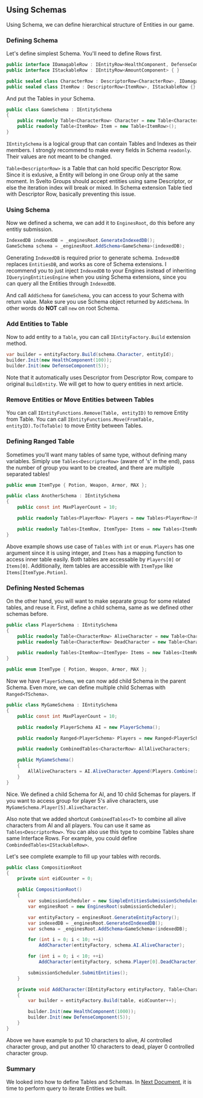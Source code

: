 ## Using Schemas
Using Schema, we can define hierarchical structure of Entities in our game.

### Defining Schema
Let's define simplest Schema. You'll need to define Rows first.
```csharp
public interface IDamagableRow : IEntityRow<HealthComponent, DefenseComponent> { }
public interface IStackableRow : IEntityRow<AmountComponent> { }

public sealed class CharacterRow : DescriptorRow<CharacterRow>, IDamagableRow {}
public sealed class ItemRow : DescriptorRow<ItemRow>, IStackableRow {}
```
And put the Tables in your Schema.
```csharp
public class GameSchema : IEntitySchema
{
    public readonly Table<CharacterRow> Character = new Table<CharacterRow>();
    public readonly Table<ItemRow> Item = new Table<ItemRow>();
}
```
`IEntitySchema` is a logical group that can contain Tables and Indexes as their members. I strongly recommend to make every fields in Schema `readonly`. Their values are not meant to be changed.

`Table<DescriptorRow>` is a Table that can hold specific Descriptor Row. Since it is exlusive, a Entity will belong in one Group only at the same moment. In Svelto Groups should accept entities using same Descriptor, or else the iteration index will break or mixed. In Schema extension Table tied with Descriptor Row, basically preventing this issue.

### Using Schema
Now we defined a schema, we can add it to `EnginesRoot`, do this before any entitiy submission.

```csharp
IndexedDB indexedDB = _enginesRoot.GenerateIndexedDB();
GameSchema schema = _enginesRoot.AddSchema<GameSchema>(indexedDB);
```
Generating `IndexedDB` is required prior to generate schema. `IndexedDB` replaces `EntitiesDB`, and works as core of Schema extensions. I recommend you to just inject `IndexedDB` to your Engines instead of inheriting `IQueryingEntitiesEngine` when you using Schema extensions, since you can query all the Entities through `IndexedDB`.

And call `AddSchema` for `GameSchema`, you can access to your Schema with return value. Make sure you use Schema object returned by `AddSchema`. In other words do **NOT** call `new` on root Schema.

### Add Entities to Table
Now to add entity to a `Table`, you can call `IEntityFactory.Build` extension method.
```csharp
var builder = entityFactory.Build(schema.Character, entityId);
builder.Init(new HealthComponent(100));
builder.Init(new DefenseComponent(5));
```
Note that it automatically uses Descriptor from Descriptor Row, compare to original `BuildEntity`. We will get to how to query entities in next article.

### Remove Entities or Move Entities between Tables
You can call `IEntityFunctions.Remove(Table, entityID)` to remove Entity from Table. You can call `IEntityFunctions.Move(FromTable, entityID).To(ToTable)` to move Entity between Tables.

### Defining Ranged Table
Sometimes you'll want many tables of same type, without defining many variables. Simiply use `Tables<DescriptorRow>` (aware of 's' in the end), pass the number of group you want to be created, and there are multiple separated tables!
```csharp
public enum ItemType { Potion, Weapon, Armor, MAX };

public class AnotherSchema : IEntitySchema
{
    public const int MaxPlayerCount = 10;

    public readonly Tables<PlayerRow> Players = new Tables<PlayerRow>(MaxPlayerCount);

    public readonly Tables<ItemRow, ItemType> Items = new Tables<ItemRow><ItemType>(ItemType.MAX, type => (int)type);
}
```
Above example shows use case of `Tables` with `int` or `enum`. `Players` has one argument since it is using integer, and `Items` has a mapping function to access inner table easily. Both tables are accessable by `Players[0]` or `Items[0]`. Additionally, item tables are accessible with `ItemType` like `Items[ItemType.Potion]`.

### Defining Nested Schemas
On the other hand, you will want to make separate group for some related tables, and reuse it. First, define a child schema, same as we defined other schemas before.
```csharp
public class PlayerSchema : IEntitySchema
{
    public readonly Table<CharacterRow> AliveCharacter = new Table<CharacterRow>();
    public readonly Table<CharacterRow> DeadCharacter = new Table<CharacterRow>();

    public readonly Tables<ItemRow><ItemType> Items = new Tables<ItemRow><ItemType>(ItemType.MAX, type => (int)type);
}

public enum ItemType { Potion, Weapon, Armor, MAX };
```
Now we have `PlayerSchema`, we can now add child Schema in the parent Schema. Even more, we can define multiple child Schemas with `Ranged<TSchema>`.

```csharp
public class MyGameSchema : IEntitySchema
{
    public const int MaxPlayerCount = 10;

    public readonly PlayerSchema AI = new PlayerSchema();

    public readonly Ranged<PlayerSchema> Players = new Ranged<PlayerSchema>(MaxPlayerCount);

    public readonly CombinedTables<CharacterRow> AllAliveCharacters;

    public MyGameSchema()
    {
        AllAliveCharacters = AI.AliveCharacter.Append(Players.Combine(x => x.AliveCharacter));
    }
}
```
Nice. We defined a child Schema for AI, and 10 child Schemas for players. If you want to access group for player 5's alive characters, use `MyGameSchema.Player[5].AliveCharacter`.

Also note that we added shortcut `CombinedTables<T>` to combine all alive characters from AI and all players. You can use it same as `Tables<DescriptorRow>`. You can also use this type to combine Tables share same Interface Rows. For example, you could define `CombindedTables<IStackableRow>`.

Let's see complete example to fill up your tables with records.
```csharp
public class CompositionRoot
{
    private uint eidCounter = 0;

    public CompositionRoot()
    {
        var submissionScheduler = new SimpleEntitiesSubmissionScheduler();
        var enginesRoot = new EnginesRoot(submissionScheduler);

        var entityFactory = enginesRoot.GenerateEntityFactory();
        var indexedDB = _enginesRoot.GeneratedIndexedDB();
        var schema = _enginesRoot.AddSchema<GameSchema>(indexedDB);

        for (int i = 0; i < 10; ++i)
            AddCharacter(entityFactory, schema.AI.AliveCharacter);

        for (int i = 0; i < 10; ++i)
            AddCharacter(entityFactory, schema.Player[0].DeadCharacter);

        submissionScheduler.SubmitEntities();
    }

    private void AddCharacter(IEntityFactory entityFactory, Table<CharacterRow> table)
    {
        var builder = entityFactory.Build(table, eidCounter++);

        builder.Init(new HealthComponent(1000));
        builder.Init(new DefenseComponent(5));
    }
}
```
Above we have example to put 10 characters to alive, AI controlled character group, and put another 10 characters to dead, player 0 controlled character group.

### Summary
We looked into how to define Tables and Schemas. In [Next Document](basic-queries.md), it is time to perform query to iterate Entities we built.